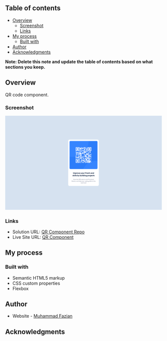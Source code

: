 ## Table of contents

- [Overview](#overview)
  - [Screenshot](#screenshot)
  - [Links](#links)
- [My process](#my-process)
  - [Built with](#built-with)
- [Author](#author)
- [Acknowledgments](#acknowledgments)

**Note: Delete this note and update the table of contents based on what sections you keep.**

## Overview

QR code component.

### Screenshot

![](./screenshot.png)

### Links

- Solution URL: [QR Component Repo](https://github.com/faizann7/QR-code-component)
- Live Site URL: [QR Component](https://faizann7.github.io/QR-code-component/)

## My process

### Built with

- Semantic HTML5 markup
- CSS custom properties
- Flexbox

## Author

- Website - [Muhammad Fazian](https://faizann7.github.io/portfolio/)

## Acknowledgments
